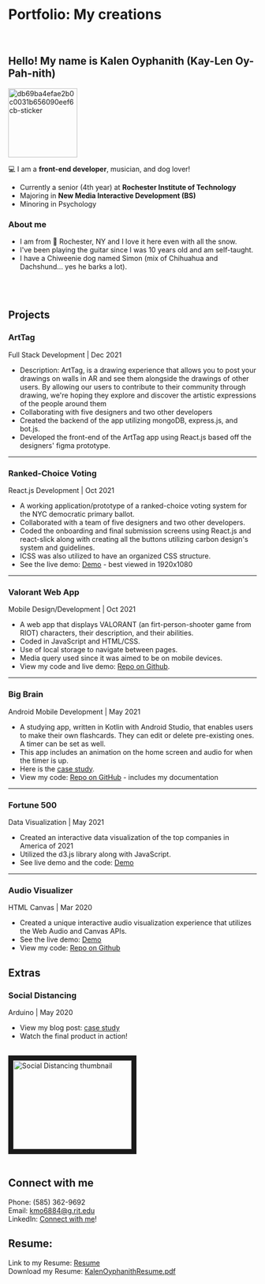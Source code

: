 # Portfolio: My creations

<br>

## Hello! My name is Kalen Oyphanith (Kay-Len Oy-Pah-nith)

<img width="140" alt="db69ba4efae2b0c0031b656090eef6cb-sticker" src="https://user-images.githubusercontent.com/54481648/141889323-150b51b5-3fc6-4844-ab6c-2720967ef728.png">

💻  I am a **front-end developer**, musician, and dog lover!

- Currently a senior (4th year) at **Rochester Institute of Technology**
- Majoring in **New Media Interactive Development (BS)**
- Minoring in Psychology

### About me
- I am from 📍 Rochester, NY and I love it here even with all the snow.
- I've been playing the guitar since I was 10 years old and am self-taught. 
- I have a Chiweenie dog named Simon (mix of Chihuahua and Dachshund... yes he barks a lot).

<br>
<br>

## Projects

### **ArtTag**
Full Stack Development | Dec 2021

- Description: ArtTag, is a drawing experience that allows you to post your drawings on walls in AR and see them alongside the drawings of other users. By allowing our users to contribute to their community through drawing, we're hoping they explore and discover the artistic expressions of the people around them
- Collaborating with five designers and two other developers
- Created the backend of the app utilizing mongoDB, express.js, and bot.js.
- Developed the front-end of the ArtTag app using React.js based off the designers' figma prototype.

<hr>

### **Ranked-Choice Voting**
React.js Development | Oct 2021

- A working application/prototype of a ranked-choice voting system for the NYC democratic primary ballot.
- Collaborated with a team of five designers and two other developers.
- Coded the onboarding and final submission screens using React.js and react-slick along with creating all the buttons utilizing carbon design's system and guidelines. 
- ICSS was also utilized to have an organized CSS structure.
- See the live demo: [Demo][rcv] - best viewed in 1920x1080 

<hr>

### **Valorant Web App**
Mobile Design/Development | Oct 2021

- A web app that displays VALORANT (an firt-person-shooter game from RIOT) characters, their description, and their abilities.
- Coded in JavaScript and HTML/CSS.
- Use of local storage to navigate between pages.
- Media query used since it was aimed to be on mobile devices.
- View my code and live demo: [Repo on Github][valorantwebapp].

<hr>

### **Big Brain**
Android Mobile Development | May 2021

- A studying app, written in Kotlin with Android Studio, that enables users to make their own flashcards. They can edit or delete pre-existing ones. A timer can be set as well.
- This app includes an animation on the home screen and audio for when the timer is up.
- Here is the [case study][bigbrain].
- View my code: [Repo on GitHub][bigbraincode] - includes my documentation

<hr>

### **Fortune 500**
Data Visualization | May 2021

- Created an interactive data visualization of the top companies in America of 2021
- Utilized the d3.js library along with JavaScript.
- See live demo and the code: [Demo][fortune]

<hr>

### **Audio Visualizer**
HTML Canvas | Mar 2020

- Created a unique interactive audio visualization experience that utilizes the Web Audio and Canvas APIs.
- See the live demo: [Demo][audiovislive]
- View my code: [Repo on Github][audiovis]

## Extras
### **Social Distancing**
Arduino | May 2020

- View my blog post: [case study][socialdis]
- Watch the final product in action!
<br>
<a href="https://www.youtube.com/watch?v=0ekzd7p4OpE" target="_blank"><img src="http://i3.ytimg.com/vi/0ekzd7p4OpE/maxresdefault.jpg" 
alt="Social Distancing thumbnail" width="240" height="180" border="10" /></a>

<br>
<br>

## Connect with me
Phone: (585) 362-9692
<br>
Email: kmo6884@g.rit.edu
<br>
LinkedIn: [Connect with me][linkedin]!

## Resume:
Link to my Resume: [Resume][resumelink]
<br>
Download my Resume: [KalenOyphanithResume.pdf](https://github.com/kalenoyphanith/Kalen-Oyphanith-Portfolio/files/7542599/KalenOyphanithResume.pdf)

<br />
<br />

[linkedin]: https://www.linkedin.com/in/kalenoyphanith
[bigbrain]: https://docs.google.com/presentation/d/13K17s_97AfyLZiTc2omqva7LcB6KvNwScjGSTdEghuo/edit#slide=id.gd9b827b7db_0_101
[valorantwebapp]: https://github.com/kalenoyphanith/valorant-webapp
[audiovis]: https://github.com/kalenoyphanith/audio-visualizer
[audiovislive]: https://people.rit.edu/kmo6884/330/AudioVisualizer/
[bigbraincode]: https://github.com/kalenoyphanith/big-brain.git
[socialdis]: https://kmo6884.wordpress.com/2020/05/05/social-distancing-sensor/
[rcv]: https://g1-rcv01.herokuapp.com/
[fortune]: https://observablehq.com/d/4b7168c024728814
[resumelink]: https://people.rit.edu/kmo6884/works-of-art/KalenOyphanithResume.pdf
